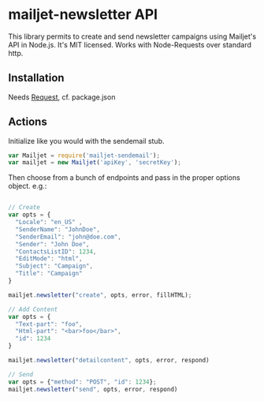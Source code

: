 # mailjet-newsletter API
This library permits to create and send newsletter campaigns using Mailjet's API in Node.js. It's MIT licensed.
Works with Node-Requests over standard http.

## Installation
Needs [Request](https://github.com/request/request), cf. package.json

## Actions
Initialize like you would with the sendemail stub.
```javascript
var Mailjet = require('mailjet-sendemail');
var mailjet = new Mailjet('apiKey', 'secretKey');
```

Then choose from a bunch of endpoints and pass in the proper options object. e.g.:
```javascript

// Create
var opts = {
  "Locale": "en_US" ,
  "SenderName": "JohnDoe",
  "SenderEmail": "john@doe.com",
  "Sender": "John Doe",
  "ContactsListID": 1234,
  "EditMode": "html",
  "Subject": "Campaign",
  "Title": "Campaign"
}

mailjet.newsletter("create", opts, error, fillHTML);

// Add Content
var opts = {
  "Text-part": "foo",
  "Html-part": "<bar>foo</bar>",
  "id": 1234
}

mailjet.newsletter("detailcontent", opts, error, respond)

// Send
var opts = {"method": "POST", "id": 1234};
mailjet.newsletter("send", opts, error, respond)
```
